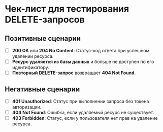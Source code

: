 # Чек-лист для тестирования DELETE-запросов

## Позитивные сценарии
- [ ] **200 OK** или **204 No Content**: Статус-код ответа при успешном удалении ресурса.  
- [ ] **Ресурс удаляется из базы данных** и больше не доступен по его идентификатору.  
- [ ] **Повторный DELETE-запрос** возвращает **404 Not Found**.

## Негативные сценарии
- [ ] **401 Unauthorized**: Статус при выполнении запроса без токена авторизации.  
- [ ] **404 Not Found**: Ошибка, если удаляемый ресурс не существует.  
- [ ] **403 Forbidden**: Статус, если у пользователя нет прав на удаление ресурса.
